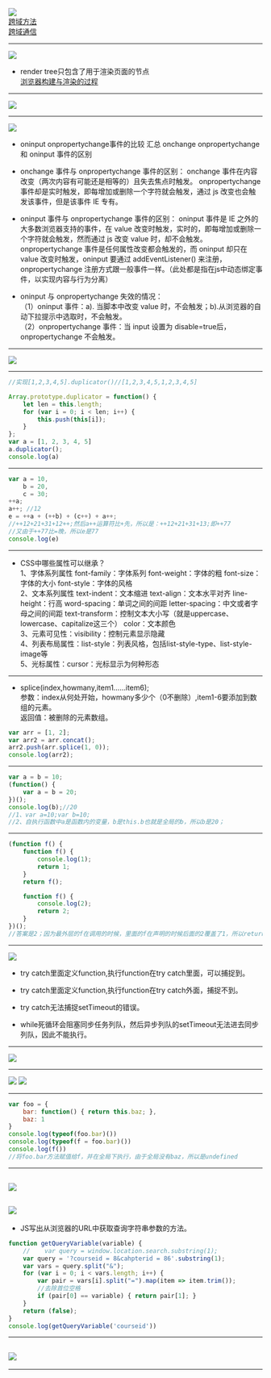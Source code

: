 <img src="./5.png"></img>  
[跨域方法](https://www.cnblogs.com/happy-8090/p/11570998.html)  
[跨域通信](https://www.jb51.net/article/77312.htm)

---
<img src="./9.png"></img>
- render tree只包含了用于渲染页面的节点  
[浏览器构建与渲染的过程](https://www.cnblogs.com/wangge001/p/9029162.html)

---

<img src="./11.png"></img>

---

<img src="./23.png"></img>
- oninput onpropertychange事件的比较
汇总 onchange onpropertychange 和 oninput 事件的区别


- onchange 事件与 onpropertychange 事件的区别：
 onchange 事件在内容改变（两次内容有可能还是相等的）且失去焦点时触发。
 onpropertychange 事件却是实时触发，即每增加或删除一个字符就会触发，通过 js 改变也会触发该事件，但是该事件 IE 专有。
- oninput 事件与 onpropertychange 事件的区别：
 oninput 事件是 IE 之外的大多数浏览器支持的事件，在 value 改变时触发，实时的，即每增加或删除一个字符就会触发，然而通过 js 改变 value 时，却不会触发。  
 onpropertychange 事件是任何属性改变都会触发的，而 oninput 却只在 value 改变时触发，oninput 要通过 addEventListener() 来注册，onpropertychange 注册方式跟一般事件一样。（此处都是指在js中动态绑定事件，以实现内容与行为分离）
- oninput 与 onpropertychange 失效的情况：  
 （1）oninput 事件：a). 当脚本中改变 value 时，不会触发；b).从浏览器的自动下拉提示中选取时，不会触发。  
 （2）onpropertychange 事件：当 input 设置为 disable=true后，onpropertychange 不会触发。 

---

<img src="./15.png"></img>
 
---

```js
//实现[1,2,3,4,5].duplicator()//[1,2,3,4,5,1,2,3,4,5]

Array.prototype.duplicator = function() {
    let len = this.length;
    for (var i = 0; i < len; i++) {
        this.push(this[i]);
    }
};
var a = [1, 2, 3, 4, 5]
a.duplicator();
console.log(a)

```

--- 
```js
var a = 10,
    b = 20,
    c = 30;
++a;
a++; //12
e = ++a + (++b) + (c++) + a++;
//++12+21+31+12++;然后a++运算符比+先，所以是：++12+21+31+13;即++77
//又由于++77比=晚，所以e是77
console.log(e)
```

--- 

- CSS中哪些属性可以继承？  
1、字体系列属性 font-family：字体系列 font-weight：字体的粗 font-size：字体的大小 font-style：字体的风格  
2、文本系列属性 text-indent：文本缩进 text-align：文本水平对齐 line-height：行高 word-spacing：单词之间的间距 letter-spacing：中文或者字母之间的间距 text-transform：控制文本大小写（就是uppercase、lowercase、capitalize这三个） color：文本颜色  
3、元素可见性：visibility：控制元素显示隐藏  
4、列表布局属性：list-style：列表风格，包括list-style-type、list-style-image等  
5、光标属性：cursor：光标显示为何种形态  
---

- splice(index,howmany,item1……item6);  
参数：index从何处开始，howmany多少个（0不删除）,item1-6要添加到数组的元素。  
返回值：被删除的元素数组。

```js
var arr = [1, 2];
var arr2 = arr.concat();
arr2.push(arr.splice(1, 0));
console.log(arr2);
```

---

```js
var a = b = 10;
(function() {
    var a = b = 20;
})();
console.log(b);//20
//1、var a=10;var b=10;
//2、自执行函数中a是函数内的变量，b是this.b也就是全局的b，所以b是20；
```
---

```js
(function f() {
    function f() {
        console.log(1);
        return 1;
    }
    return f();

    function f() {
        console.log(2);
        return 2;
    }
})();
//答案是2；因为最外层的f在调用的时候，里面的f在声明的时候后面的2覆盖了1，所以return f()的时候是调用下面的那个。
```
---
<img src="./1.png"></img>
- try catch里面定义function,执行function在try catch里面，可以捕捉到。
- try catch里面定义function,执行function在try catch外面，捕捉不到。
- try catch无法捕捉setTimeout的错误。

- while死循环会阻塞同步任务列队，然后异步列队的setTimeout无法进去同步列队，因此不能执行。

---
<img src="./24.png"></img>

---
<img src="./3-1.png"></img>
<img src="./3-2.png"></img>

---
```js
var foo = {
    bar: function() { return this.baz; },
    baz: 1
}
console.log(typeof(foo.bar)())
console.log(typeof(f = foo.bar)())
console.log(f())
//将foo.bar方法赋值给f，并在全局下执行，由于全局没有baz，所以是undefined
```

---
<img src="./18.png"></img>
---

<img src="./4.png"></img>
---

- JS写出从浏览器的URL中获取查询字符串参数的方法。
```js
function getQueryVariable(variable) {
    //    var query = window.location.search.substring(1);
    var query = '?courseid = 8&cahpterid = 86'.substring(1);
    var vars = query.split("&");
    for (var i = 0; i < vars.length; i++) {
        var pair = vars[i].split("=").map(item => item.trim());
        //去除首位空格
        if (pair[0] == variable) { return pair[1]; }
    }
    return (false);
}
console.log(getQueryVariable('courseid'))
```
--- 
<img src="./12.png"></img>
--- 


--- 